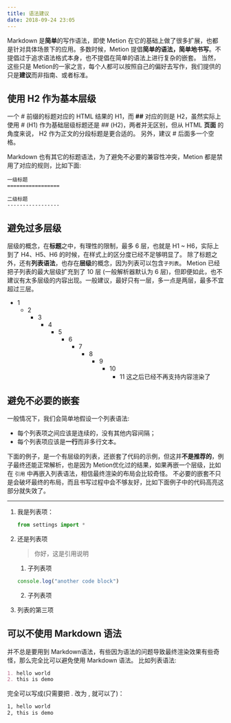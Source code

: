 ```yaml
---
title: 语法建议
date: 2018-09-24 23:05
---
```

Markdown 是**简单**的写作语法，即使 Metion 在它的基础上做了很多扩展，也都是针对具体场景下的应用。多数时候，Metion 提倡**简单的语法，简单地书写**。不提倡过于追求语法格式本身，也不提倡在简单的语法上进行复杂的嵌套。
当然，这些只是 Metion的一家之言，每个人都可以按照自己的偏好去写作，我们提供的只是**建议**而非指南、或者标准。

## 使用 H2 作为基本层级
一个 # 前缀的标题对应的 HTML 结果的 H1，而 **##** 对应的则是 H2，虽然实际上使用 # (H1) 作为基础层级标题还是 ## (H2)，两者并无区别，但从 HTML **页面** 的角度来说， H2 作为正文的分段标题是更合适的。
另外，建议 # 后面多一个空格。

Markdown 也有其它的标题语法，为了避免不必要的兼容性冲突，Metion 都是禁用了对应的规则，比如下面:
```
一级标题
=================

二级标题
-----------------
```

## 避免过多层级
层级的概念，在**标题**之中，有理性的限制，最多 6 层，也就是 H1 ~ H6，实际上到了 H4、H5、H6 的时候，在样式上的区分度已经不足够明显了。
除了标题之外，还有**列表语法**，也存在**层级**的概念，因为列表可以包含`子列表`。 Metion 已经把子列表的最大层级扩充到了 10 层 (一般解析器默认为 6 层)，但即便如此，也不建议有太多层级的内容出现。一般建议，最好只有一层，多一点是两层，最多不宜超过三层。

- 1
    - 2
        - 3
            - 4
                - 5
                    - 6
                        - 7
                            - 8
                                - 9
                                    - 10
                                        - 11 这之后已经不再支持内容渲染了

## 避免不必要的嵌套
一般情况下，我们会简单地假设一个列表语法:
- 每个列表项之间应该是连续的，没有其他内容间隔；
- 每个列表项应该是**一行**而非多行文本。

下面的例子，是一个有层级的列表，还嵌套了代码的示例，但这并**不是推荐的**，例子最终还能正常解析，也是因为 Metion优化过的结果，如果再嵌一个层级，比如在 `引用` 中再嵌入列表语法，相信最终渲染的布局会比较奇怪。
不必要的嵌套不只是会破坏最终的布局，而且书写过程中会不够友好，比如下面例子中的代码高亮这部分就失效了。

- - - - - - - - - - - - 

1. 我是列表项：
    ```python
    from settings import *
     ```
2. 还是列表项
    > 你好，这是引用说明
    1.  子列表项
    ```js
    console.log("another code block")
     ```
    2. 子列表项

3. 列表的第三项

## 可以不使用 Markdown 语法
并不总是要用到 Markdown语法，有些因为语法的问题导致最终渲染效果有些奇怪，那么完全比可以避免使用 Markdown 语法。
比如列表语法:
```markdown 
1. hello world
2. this is demo
```
完全可以写成(只需要把 . 改为 ,  就可以了)：
```markdown 
1, hello world
2, this is demo
```
